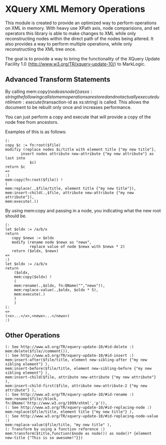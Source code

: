 # XQuery XML Memory Operations
This module is created to provide an optimized way to perform operations on XML in memory. With heavy use XPath axis, node comparisions, and set operators this library is able to make changes to XML while only reconstructing nodes within the direct path of the nodes being altered. It also provides a way to perform multiple operations, while only reconstructiing the XML tree once.

The goal is to provide a way to bring the functionality of the XQuery Update Facility 1.0 (http://www.w3.org/TR/xquery-update-10/) to MarkLogic.

## Advanced Transform Statements
By calling mem:copy($node as node()) as xs:string the following calls to mem operations are stored and not actually executed until mem:execute($transaction-id as xs:string) is called. This allows the document to be rebuilt only once and increases performance.

You can just perform a copy and execute that will provide a copy of the node free from ancestors.

Examples of this is as follows:
 ```xquery
(: 
copy $c := fn:root($file)
modifiy (replace nodes $c/title with element title {"my new title"},
		insert nodes attribute new-attribute {"my new attribute"} as last into
			$c)
return $c
=>
:)
mem:copy(fn:root($file)) !
( 
mem:replace(.,$file/title, element title {"my new title"}),
mem:insert-child(.,$file, attribute new-attribute {"my new attribute"}),
mem:execute(.))
```

By using mem:copy and passing in a node, you indicating what the new root should be.
```xquery
(:
let $oldx := /a/b/x
return
   copy $newx := $oldx
   modify (rename node $newx as "newx", 
           replace value of node $newx with $newx * 2)
   return ($oldx, $newx)
=>
:)
let $oldx := /a/b/x
return
	($oldx,
	mem:copy($oldx) ! 
	(
	mem:rename(.,$oldx, fn:QName("","newx")),
	mem:replace-value(.,$oldx, $oldx * 5),
	mem:execute(.)
	)
	)
(: 
=>
(<x>...</x>,<newx>...</newx>)
:)
```

## Other Operations
 ```xquery
(: See http://www.w3.org/TR/xquery-update-10/#id-delete :)
mem:delete($file//comment()),
(: See http://www.w3.org/TR/xquery-update-10/#id-insert :)
mem:insert-after($file/title, element new-sibling-after {"my new sibling element"} ),
mem:insert-before($file/title, element new-sibling-before {"my new sibling element"} ),
mem:insert-child($file, attribute new-attribute {"my new attribute"} ),
mem:insert-child-first($file, attribute new-attribute-2 {"my new attribute"} ),
(: See http://www.w3.org/TR/xquery-update-10/#id-rename :)
mem:rename($file//block, fn:QName('http://www.w3.org/1999/xhtml','p')),
(: See http://www.w3.org/TR/xquery-update-10/#id-replacing-node :)
mem:replace($file/title, element title {"my new title"} ),
(: See http://www.w3.org/TR/xquery-update-10/#id-replacing-node-value :)
mem:replace-value($file/title, "my new title" ),
(: Transform by using a function reference :)
mem:transform($title,function($node as node()) as node()* {element new-title {"This is so awesome!"}})
```

